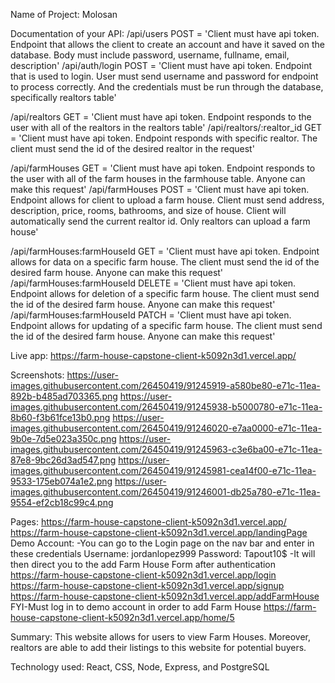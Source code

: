 Name of Project: Molosan

Documentation of your API:
/api/users POST = 'Client must have api token. Endpoint that allows the client to create an account and have it saved on the database. Body must include password, username, fullname, email, description'
/api/auth/login POST = 'Client must have api token. Endpoint that is used to login. User must send username and password for endpoint to process correctly. And the credentials must be run through the database, specifically realtors table'

/api/realtors GET = 'Client must have api token. Endpoint responds to the user with all of the realtors in the realtors table'
/api/realtors/:realtor_id GET = 'Client must have api token. Endpoint responds with specific realtor. The client must send the id of the desired realtor in the request'

/api/farmHouses GET = 'Client must have api token. Endpoint responds to the user with all of the farm houses in the farmhouse table. Anyone can make this request'
/api/farmHouses POST = 'Client must have api token. Endpoint allows for client to upload a farm house. Client must send address, description, price, rooms, bathrooms, and size of house. Client will automatically send the current realtor id. Only realtors can upload a farm house'

/api/farmHouses:farmHouseId GET = 'Client must have api token. Endpoint allows for data on a specific farm house. The client must send the id of the desired farm house. Anyone can make this request'
/api/farmHouses:farmHouseId DELETE = 'Client must have api token. Endpoint allows for deletion of a specific farm house. The client must send the id of the desired farm house. Anyone can make this request'
/api/farmHouses:farmHouseId PATCH = 'Client must have api token. Endpoint allows for updating of a specific farm house. The client must send the id of the desired farm house. Anyone can make this request'

Live app: https://farm-house-capstone-client-k5092n3d1.vercel.app/

Screenshots: 
https://user-images.githubusercontent.com/26450419/91245919-a580be80-e71c-11ea-892b-b485ad703365.png
https://user-images.githubusercontent.com/26450419/91245938-b5000780-e71c-11ea-8b60-f3b61fce13b0.png
https://user-images.githubusercontent.com/26450419/91246020-e7aa0000-e71c-11ea-9b0e-7d5e023a350c.png
https://user-images.githubusercontent.com/26450419/91245963-c3e6ba00-e71c-11ea-87e8-9bc26d3ad547.png
https://user-images.githubusercontent.com/26450419/91245981-cea14f00-e71c-11ea-9533-175eb074a1e2.png
https://user-images.githubusercontent.com/26450419/91246001-db25a780-e71c-11ea-9554-ef2cb18c99c4.png

Pages:
https://farm-house-capstone-client-k5092n3d1.vercel.app/
https://farm-house-capstone-client-k5092n3d1.vercel.app/landingPage
  Demo Account:
-You can go to the Login page on the nav bar and enter in these credentials
Username: jordanlopez999
Password: Tapout10$
-It will then direct you to the add Farm House Form after authentication
https://farm-house-capstone-client-k5092n3d1.vercel.app/login
https://farm-house-capstone-client-k5092n3d1.vercel.app/signup
https://farm-house-capstone-client-k5092n3d1.vercel.app/addFarmHouse FYI-Must log in to demo account in order to add Farm House
https://farm-house-capstone-client-k5092n3d1.vercel.app/home/5

Summary: 
This website allows for users to view Farm Houses. Moreover, realtors are able to add their listings to this website for potential buyers.

Technology used: 
React, CSS, Node, Express, and PostgreSQL
